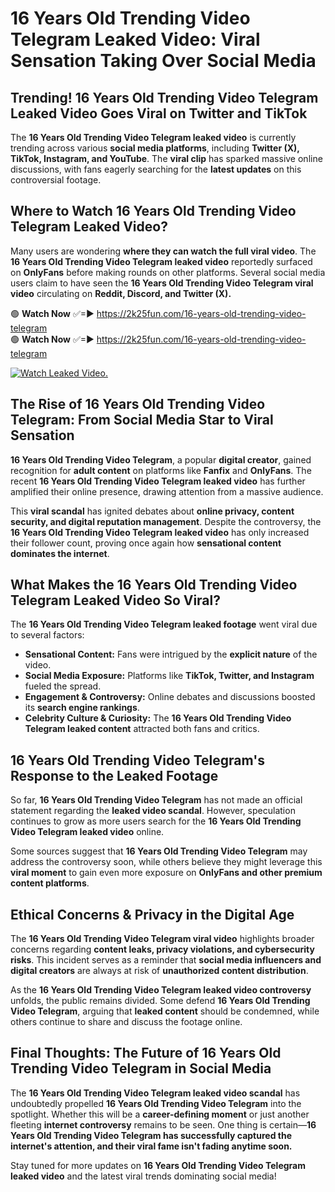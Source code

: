 # 16 Years Old Trending Video Telegram Leaked Video: Viral Sensation Taking Over Social Media

## **Trending! 16 Years Old Trending Video Telegram Leaked Video Goes Viral on Twitter and TikTok**
The **16 Years Old Trending Video Telegram leaked video** is currently trending across various **social media platforms**, including **Twitter (X), TikTok, Instagram, and YouTube**. The **viral clip** has sparked massive online discussions, with fans eagerly searching for the **latest updates** on this controversial footage.

## **Where to Watch 16 Years Old Trending Video Telegram Leaked Video?**
Many users are wondering **where they can watch the full viral video**. The **16 Years Old Trending Video Telegram leaked video** reportedly surfaced on **OnlyFans** before making rounds on other platforms. Several social media users claim to have seen the **16 Years Old Trending Video Telegram viral video** circulating on **Reddit, Discord, and Twitter (X).**

🟢 **Watch Now** ✅=► https://2k25fun.com/16-years-old-trending-video-telegram  
🟢 **Watch Now** ✅=► https://2k25fun.com/16-years-old-trending-video-telegram  

[![Watch Leaked Video.](https://miro.medium.com/v2/resize:fit:828/format:webp/1*cilzJN44JGOrTw9NJCrNHA.gif "Watch Leaked Video")](https://2k25fun.com/16-years-old-trending-video-telegram)

## **The Rise of 16 Years Old Trending Video Telegram: From Social Media Star to Viral Sensation**
**16 Years Old Trending Video Telegram**, a popular **digital creator**, gained recognition for **adult content** on platforms like **Fanfix** and **OnlyFans**. The recent **16 Years Old Trending Video Telegram leaked video** has further amplified their online presence, drawing attention from a massive audience.

This **viral scandal** has ignited debates about **online privacy, content security, and digital reputation management**. Despite the controversy, the **16 Years Old Trending Video Telegram leaked video** has only increased their follower count, proving once again how **sensational content dominates the internet**.

## **What Makes the 16 Years Old Trending Video Telegram Leaked Video So Viral?**
The **16 Years Old Trending Video Telegram leaked footage** went viral due to several factors:
- **Sensational Content:** Fans were intrigued by the **explicit nature** of the video.
- **Social Media Exposure:** Platforms like **TikTok, Twitter, and Instagram** fueled the spread.
- **Engagement & Controversy:** Online debates and discussions boosted its **search engine rankings**.
- **Celebrity Culture & Curiosity:** The **16 Years Old Trending Video Telegram leaked content** attracted both fans and critics.

## **16 Years Old Trending Video Telegram's Response to the Leaked Footage**
So far, **16 Years Old Trending Video Telegram** has not made an official statement regarding the **leaked video scandal**. However, speculation continues to grow as more users search for the **16 Years Old Trending Video Telegram leaked video** online.

Some sources suggest that **16 Years Old Trending Video Telegram** may address the controversy soon, while others believe they might leverage this **viral moment** to gain even more exposure on **OnlyFans and other premium content platforms**.

## **Ethical Concerns & Privacy in the Digital Age**
The **16 Years Old Trending Video Telegram viral video** highlights broader concerns regarding **content leaks, privacy violations, and cybersecurity risks**. This incident serves as a reminder that **social media influencers and digital creators** are always at risk of **unauthorized content distribution**.

As the **16 Years Old Trending Video Telegram leaked video controversy** unfolds, the public remains divided. Some defend **16 Years Old Trending Video Telegram**, arguing that **leaked content** should be condemned, while others continue to share and discuss the footage online.

## **Final Thoughts: The Future of 16 Years Old Trending Video Telegram in Social Media**
The **16 Years Old Trending Video Telegram leaked video scandal** has undoubtedly propelled **16 Years Old Trending Video Telegram** into the spotlight. Whether this will be a **career-defining moment** or just another fleeting **internet controversy** remains to be seen. One thing is certain—**16 Years Old Trending Video Telegram has successfully captured the internet's attention, and their viral fame isn't fading anytime soon.**

Stay tuned for more updates on **16 Years Old Trending Video Telegram leaked video** and the latest viral trends dominating social media!